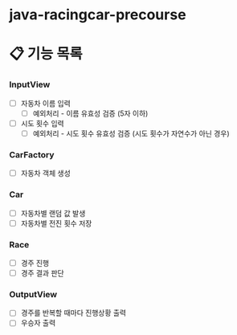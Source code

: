 # java-racingcar-precourse

# **📋 기능 목록**

### InputView

- [ ]  자동차 이름 입력
   - [ ]  예외처리 - 이름 유효성 검증 (5자 이하)
- [ ]  시도 횟수 입력
   - [ ]  예외처리 - 시도 횟수 유효성 검증 (시도 횟수가 자연수가 아닌 경우)

### CarFactory

- [ ]  자동차 객체 생성

### Car

- [ ]  자동차별 랜덤 값 발생
- [ ]  자동차별 전진 횟수 저장

### Race

- [ ]  경주 진행
- [ ]  경주 결과 판단

### OutputView

- [ ]  경주를 반복할 때마다 진행상황 출력
- [ ]  우승자 출력